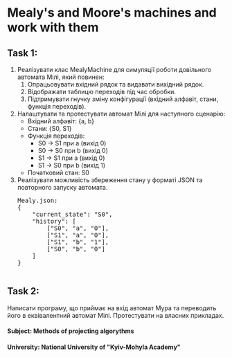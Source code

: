 <h1>Mealy's and Moore's machines and work with them</h1>
<h2>Task 1:</h2>
<ol>
    <li>Реалізувати клас MealyMachine для симуляції роботи довільного автомата Мілі, який повинен:
        <ol>
            <li>Опрацьовувати вхідний рядок та видавати вихідний рядок.</li>
            <li>Відображати таблицю переходів під час обробки.</li>
            <li>Підтримувати гнучку зміну конфігурації (вхідний алфавіт, стани, функція переходів).</li>
        </ol>
    </li>
    <li>Налаштувати та протестувати автомат Мілі для наступного сценарію:
        <ul>
            <li>Вхідний алфавіт: {a, b}</li>
            <li>Стани: {S0, S1}</li>
            <li>Функція переходів:
                <ul>
                    <li>S0 → S1 при a (вихід 0)</li>
                    <li>S0 → S0 при b (вихід 0)</li>
                    <li>S1 → S1 при a (вихід 0)</li>
                    <li>S1 → S0 при b (вихід 1)</li>
                </ul>
            </li>
            <li>Початковий стан: S0</li>
        </ul>
    </li>
    <li>Реалізувати можливість збереження стану у форматі JSON та повторного запуску автомата.
        <pre>
Mealy.json:
{
    "current_state": "S0",
    "history": [
        ["S0", "a", "0"],
        ["S1", "a", "0"],
        ["S1", "b", "1"],
        ["S0", "b", "0"]
    ]
}
        </pre>
    </li>
</ol>
<h2>Task 2:</h2>
  Написати програму, що приймає на вхід автомат Мура та переводить його в еквівалентний
  автомат Мілі. Протестувати на власних прикладах.
<h4>Subject: Methods of projecting algorythms</h4>
<h4>University: National University of "Kyiv-Mohyla Academy"</h4>
